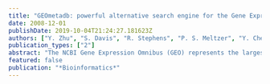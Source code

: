 ```yaml
---
title: "GEOmetadb: powerful alternative search engine for the Gene Expression Omnibus"
date: 2008-12-01
publishDate: 2019-10-04T21:24:27.181623Z
authors: ["Y. Zhu", "S. Davis", "R. Stephens", "P. S. Meltzer", "Y. Chen"]
publication_types: ["2"]
abstract: "The NCBI Gene Expression Omnibus (GEO) represents the largest public repository of microarray data. However, finding data in GEO can be challenging. We have developed GEOmetadb in an attempt to make querying the GEO metadata both easier and more powerful. All GEO metadata records as well as the relationships between them are parsed and stored in a local MySQL database. A powerful, flexible web search interface with several convenient utilities provides query capabilities not available via NCBI tools. In addition, a Bioconductor package, GEOmetadb that utilizes a SQLite export of the entire GEOmetadb database is also available, rendering the entire GEO database accessible with full power of SQL-based queries from within R. The web interface and SQLite databases available at http://gbnci.abcc.ncifcrf.gov/geo/. The Bioconductor package is available via the Bioconductor project. The corresponding MATLAB implementation is also available at the same website."
featured: false
publication: "*Bioinformatics*"
---
```


